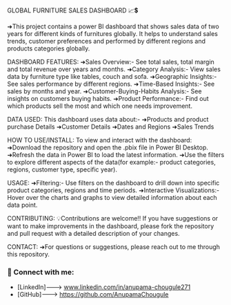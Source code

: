 GLOBAL FURNITURE SALES DASHBOARD 📈💲

➜This project contains a power BI dashboard that shows sales data of two years for different kinds of furnitures globally. It helps to understand sales trends, customer preferences and performed by different regions and products categories globally. 

DASHBOARD FEATURES:
➜Sales Overview:- See total sales, total margin and total revenue over years and months.
➜Category Analysis:- View sales data by furniture type like tables, couch and sofa.
➜Geographic Insights:- See sales performance by different regions.
➜Time-Based Insights:- See sales by months and year.
➜Customer-Buying-Habits Analysis:- See insights on customers buying habits.
➜Product Performance:- Find out which products sell the most and which one needs improvement.

DATA USED:
This dashboard uses data about:-
➜Products and product purchase Details
➜Customer Details
➜Dates and Regions
➜Sales Trends

HOW TO USE/INSTALL:
To view and interact with the dashboard:
➜Download the repository and open the .pbix file in Power BI Desktop.
➜Refresh the data in Power BI to load the latest information.
➜Use the filters to explore different aspects of the data(for example:- product categories, regions, customer type, specific year). 

USAGE:
➜Filtering:- Use filters on the dashboard to drill down into specific product categories, regions and time periods.
➜Interactive Visualizations:- Hover over the charts and graphs to view detailed information about each data point.

CONTRIBUTING:
💡Contributions are welcome!! If you have suggestions or want to make improvements in the dashboard, please fork the repository and pull request with a detailed description of your changes. 

CONTACT:
➜For questions or suggestions, please reach out to me through this repository.

### 🔗 Connect with me:
- [LinkedIn]---> www.linkedin.com/in/anupama-chougule271
- [GitHub]---> https://github.com/AnupamaChougule












